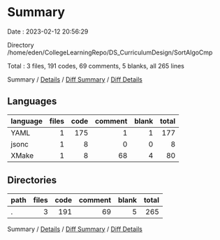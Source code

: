 # Summary

Date : 2023-02-12 20:56:29

Directory /home/eden/CollegeLearningRepo/DS_CurriculumDesign/SortAlgoCmp

Total : 3 files,  191 codes, 69 comments, 5 blanks, all 265 lines

Summary / [Details](details.md) / [Diff Summary](diff.md) / [Diff Details](diff-details.md)

## Languages
| language | files | code | comment | blank | total |
| :--- | ---: | ---: | ---: | ---: | ---: |
| YAML | 1 | 175 | 1 | 1 | 177 |
| jsonc | 1 | 8 | 0 | 0 | 8 |
| XMake | 1 | 8 | 68 | 4 | 80 |

## Directories
| path | files | code | comment | blank | total |
| :--- | ---: | ---: | ---: | ---: | ---: |
| . | 3 | 191 | 69 | 5 | 265 |

Summary / [Details](details.md) / [Diff Summary](diff.md) / [Diff Details](diff-details.md)